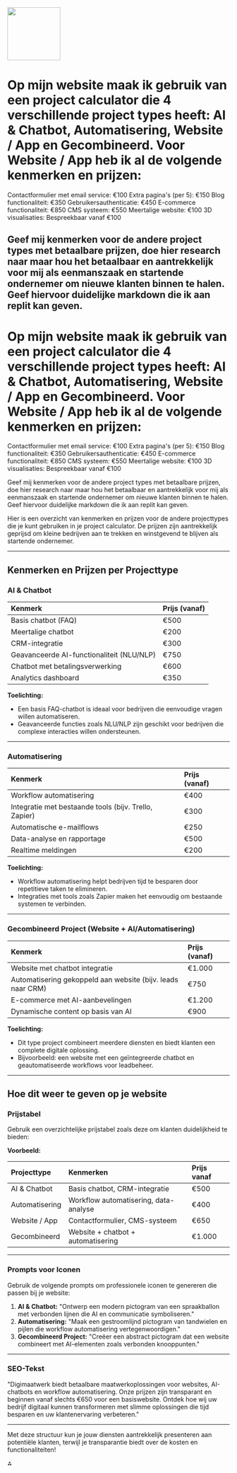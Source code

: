 <img src="https://r2cdn.perplexity.ai/pplx-full-logo-primary-dark%402x.png" class="logo" width="120"/>

# Op mijn website maak ik gebruik van een project calculator die 4 verschillende project types heeft: AI \& Chatbot, Automatisering, Website / App en Gecombineerd. Voor Website / App heb ik al de volgende kenmerken en prijzen:

Contactformulier met email service: €100
Extra pagina's (per 5): €150
Blog functionaliteit: €350
Gebruikersauthenticatie: €450
E-commerce functionaliteit: €850
CMS systeem: €550
Meertalige website: €100
3D visualisaties: Bespreekbaar vanaf €100

Geef mij kenmerken voor de andere project types met betaalbare prijzen, doe hier research naar maar hou het betaalbaar en aantrekkelijk voor mij als eenmanszaak en startende ondernemer om nieuwe klanten binnen te halen. Geef hiervoor duidelijke markdown die ik aan replit kan geven.
---

# Op mijn website maak ik gebruik van een project calculator die 4 verschillende project types heeft: AI \& Chatbot, Automatisering, Website / App en Gecombineerd. Voor Website / App heb ik al de volgende kenmerken en prijzen:

Contactformulier met email service: €100
Extra pagina's (per 5): €150
Blog functionaliteit: €350
Gebruikersauthenticatie: €450
E-commerce functionaliteit: €850
CMS systeem: €550
Meertalige website: €100
3D visualisaties: Bespreekbaar vanaf €100

Geef mij kenmerken voor de andere project types met betaalbare prijzen, doe hier research naar maar hou het betaalbaar en aantrekkelijk voor mij als eenmanszaak en startende ondernemer om nieuwe klanten binnen te halen. Geef hiervoor duidelijke markdown die ik aan replit kan geven.

Hier is een overzicht van kenmerken en prijzen voor de andere projecttypes die je kunt gebruiken in je project calculator. De prijzen zijn aantrekkelijk geprijsd om kleine bedrijven aan te trekken en winstgevend te blijven als startende ondernemer.

---

## **Kenmerken en Prijzen per Projecttype**

### **AI \& Chatbot**

| Kenmerk | Prijs (vanaf) |
| :-- | :-- |
| Basis chatbot (FAQ) | €500 |
| Meertalige chatbot | €200 |
| CRM-integratie | €300 |
| Geavanceerde AI-functionaliteit (NLU/NLP) | €750 |
| Chatbot met betalingsverwerking | €600 |
| Analytics dashboard | €350 |

**Toelichting:**

- Een basis FAQ-chatbot is ideaal voor bedrijven die eenvoudige vragen willen automatiseren.
- Geavanceerde functies zoals NLU/NLP zijn geschikt voor bedrijven die complexe interacties willen ondersteunen.

---

### **Automatisering**

| Kenmerk | Prijs (vanaf) |
| :-- | :-- |
| Workflow automatisering | €400 |
| Integratie met bestaande tools (bijv. Trello, Zapier) | €300 |
| Automatische e-mailflows | €250 |
| Data-analyse en rapportage | €500 |
| Realtime meldingen | €200 |

**Toelichting:**

- Workflow automatisering helpt bedrijven tijd te besparen door repetitieve taken te elimineren.
- Integraties met tools zoals Zapier maken het eenvoudig om bestaande systemen te verbinden.

---

### **Gecombineerd Project (Website + AI/Automatisering)**

| Kenmerk | Prijs (vanaf) |
| :-- | :-- |
| Website met chatbot integratie | €1.000 |
| Automatisering gekoppeld aan website (bijv. leads naar CRM) | €750 |
| E-commerce met AI-aanbevelingen | €1.200 |
| Dynamische content op basis van AI | €900 |

**Toelichting:**

- Dit type project combineert meerdere diensten en biedt klanten een complete digitale oplossing.
- Bijvoorbeeld: een website met een geïntegreerde chatbot en geautomatiseerde workflows voor leadbeheer.

---

## **Hoe dit weer te geven op je website**

### **Prijstabel**

Gebruik een overzichtelijke prijstabel zoals deze om klanten duidelijkheid te bieden:

**Voorbeeld:**


| **Projecttype** | **Kenmerken** | **Prijs vanaf** |
| :-- | :-- | :-- |
| AI \& Chatbot | Basis chatbot, CRM-integratie | €500 |
| Automatisering | Workflow automatisering, data-analyse | €400 |
| Website / App | Contactformulier, CMS-systeem | €650 |
| Gecombineerd | Website + chatbot + automatisering | €1.000 |

---

### **Prompts voor Iconen**

Gebruik de volgende prompts om professionele iconen te genereren die passen bij je website:

1. **AI \& Chatbot:**
"Ontwerp een modern pictogram van een spraakballon met verbonden lijnen die AI en communicatie symboliseren."
2. **Automatisering:**
"Maak een gestroomlijnd pictogram van tandwielen en pijlen die workflow automatisering vertegenwoordigen."
3. **Gecombineerd Project:**
"Creëer een abstract pictogram dat een website combineert met AI-elementen zoals verbonden knooppunten."

---

### **SEO-Tekst**

"Digimaatwerk biedt betaalbare maatwerkoplossingen voor websites, AI-chatbots en workflow automatisering. Onze prijzen zijn transparant en beginnen vanaf slechts €650 voor een basiswebsite. Ontdek hoe wij uw bedrijf digitaal kunnen transformeren met slimme oplossingen die tijd besparen en uw klantenervaring verbeteren."

---

Met deze structuur kun je jouw diensten aantrekkelijk presenteren aan potentiële klanten, terwijl je transparantie biedt over de kosten en functionaliteiten!

<div>⁂</div>

[^1]: https://pplx-res.cloudinary.com/image/upload/v1743349320/user_uploads/nrXXVKEPBErfUcY/image.jpg

[^2]: https://pplx-res.cloudinary.com/image/upload/v1743350511/user_uploads/lFPqUSDtFYKjSHw/image.jpg

[^3]: https://www.proprofschat.com/blog/best-chatbots-for-small-business/

[^4]: https://devtechnosys.com/insights/cost-to-develop-a-chatbot/

[^5]: https://medhacloud.com/blog/20-workflow-automation-tools-for-smbs/

[^6]: https://thedigitalprojectmanager.com/tools/best-workflow-software-for-small-business/

[^7]: https://www.charcap.com/ai-solutions-cost-small-business/

[^8]: https://wotnot.io/blog/chatbot-pricing

[^9]: https://lapala.io/en/workflow-automation-for-small-business/

[^10]: https://www.seimaxim.com/ai/ai-automation-tools-for-affordable-businesses-solutions

[^11]: https://clutch.co/nl/developers/artificial-intelligence/chatbots

[^12]: https://aisuperior.com/chatbot-companies-netherlands/

[^13]: https://www.techtarget.com/searchenterpriseai/tip/The-best-AI-chatbots-Compare-features-and-costs

[^14]: https://projectie.com/blogs/value-base-pricing-for-biotech-ai-saas

[^15]: https://botpress.com/blog/9-best-ai-chatbot-platforms

[^16]: https://www.linkedin.com/pulse/cost-implementing-ai-your-company-comprehensive-guide-rp6pf

[^17]: https://www.lowcode.agency/nocode-tools/chatbot

[^18]: https://www.kumohq.co/blog/ai-chatbot-development-cost

[^19]: https://techbehemoths.com/companies/chatbots/netherlands

[^20]: https://chisw.com/blog/real-case-building-chatbot-pricing/

[^21]: https://www.tidio.com/blog/chatbot-pricing/

[^22]: https://www.linkedin.com/pulse/chatbot-cost-explained-guide-development-pricing-2024-sasha-andrieiev-vgahe

[^23]: https://www.techimply.com/software/business-process-management-software-india/netherlands

[^24]: https://www.linkedin.com/pulse/top-10-project-management-tools-startups-small-business-2025-eaekc

[^25]: https://www.creatio.com/glossary/workflow-automation-software

[^26]: https://www.cloudtalk.io/blog/workflow-automation-for-small-business/

[^27]: https://www.getguru.com/nl/reference/ai-workflow-automation

[^28]: https://tribecrm.eu/features/workflow-automation/

[^29]: https://viasocket.com/discovery/blog/gs1frr/Productivity/top-10-must-have-workflow-automation-tools-for-small-businesses

[^30]: https://www.offorte.com

[^31]: https://www.mendix.com/platform/workflow/

[^32]: https://www.kovaion.com/blog/top-8-workflow-automation-tools-for-small-businesses-in-2025/

[^33]: https://www.paymoapp.com

[^34]: https://www.ey.com/en_nl/services/finance-navigator/the-ultimate-guide-to-financial-modeling-for-startups

[^35]: https://www.pipedrive.com/en/blog/ai-for-small-business

[^36]: https://www.techtarget.com/searchenterpriseai/tip/How-small-businesses-can-take-advantage-of-AI

[^37]: https://www.salesforce.com/blog/ai-tools-for-small-business/

[^38]: https://shadhinlab.com/ai-tools-for-small-business/

[^39]: https://business.gov.nl/starting-your-business/first-steps/how-to-set-up-a-startup-in-the-netherlands/

[^40]: https://www.reddit.com/r/Entrepreneur/comments/174o7vd/i_run_an_ai_automation_agency_aaa_my_honest/

[^41]: https://binmile.com/blog/free-ai-automation-tools-for-smbs/

[^42]: https://www.mckinsey.com/industries/technology-media-and-telecommunications/our-insights/building-a-world-class-dutch-start-up-ecosystem

[^43]: https://www.mailmodo.com/guides/ai-tools-for-small-businesses/

[^44]: https://www.amsterdamsciencepark.nl/locate/opportunities/startup-village/

[^45]: https://deduxer.studio/blog/25-profitable-ai-business-ideas-best-ai-businesses-2024

[^46]: https://techvify-software.com/ai-chatbot-pricing/

[^47]: https://chatling.ai/blog/small-business-chatbots

[^48]: https://www.infowindtech.com/how-much-does-it-cost-to-build-an-ai-chatbot/

[^49]: https://easyflow.tech/chatbot-development-cost/

[^50]: https://www.contactfusion.co.uk/ai-chatbot-cost-a-complete-guide-to-pricing-and-budget-options/

[^51]: https://www.lizard.global/blog/how-much-does-it-cost-to-develop-an-app-in-the-netherlands

[^52]: https://www.zendesk.nl/service/wfm/workflow-automation-software/

[^53]: https://www.linkedin.com/pulse/make-pricing-integrately-fcoxf

[^54]: https://www.smartsuite.com/blog/project-management-tools-for-startups

[^55]: https://www.accelo.com/post/workflow-automation-small-businesses

[^56]: https://www.nordichq.com/regions/benelux/netherlands/pricing/

[^57]: https://www.picsellia.com/post/ai-cost-structure-business

[^58]: https://www.linkedin.com/pulse/7-inventive-startups-from-netherlands-mariia-tintul

[^59]: https://techpoint.africa/guide/11-best-ai-for-small-business-in-2025/

[^60]: https://www.cledara.com/blog/hottest-netherlands-startups

[^61]: https://www.pipedrive.com/en/blog/small-business-using-ai-for-marketing

